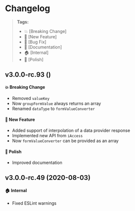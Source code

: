 Changelog
=========

> **Tags:**
> - :boom:       [Breaking Change]
> - :rocket:     [New Feature]
> - :bug:        [Bug Fix]
> - :memo:       [Documentation]
> - :house:      [Internal]
> - :nail_care:  [Polish]

## v3.0.0-rc.93 ()

#### :boom: Breaking Change

* Removed `valueKey`
* Now `groupFormValue` always returns an array
* Renamed `dataType` to `formValueConverter`

#### :rocket: New Feature

* Added support of interpolation of a data provider response
* Implemented new API from `iAccess`
* Now `formValueConverter` can be provided as an array

#### :nail_care: Polish

* Improved documentation

## v3.0.0-rc.49 (2020-08-03)

#### :house: Internal

* Fixed ESLint warnings
